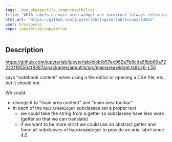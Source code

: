 ```yaml
---
tags: ,bug,pkgapputils,tagAccessibility
title: "ARIA labels on main area widget are incorrect (always referring to a notebook)"
html_url: "https://github.com/jupyterlab/jupyterlab/issues/13045"
user: krassowski
repo: jupyterlab/jupyterlab
---
```


## Description

https://github.com/jupyterlab/jupyterlab/blob/b57ec962a7b8cda65bb89a72223f195564f8387a/packages/apputils/src/mainareawidget.ts#L46-L50

says "notebook content" when using a file editor or opening a CSV file, etc, but it should not.

We could:
- change it to "main area content" and "main area toolbar"
- in each of the `MainAreaWidget` subclasses set a proper text
  - we could take the string from a getter so subclasses have less work (getter so that we can translate)
  - if we want to be more strict we could use an abstract getter and force all subclasses of `MainAreaWidget` to provide an aria-label since 4.0
